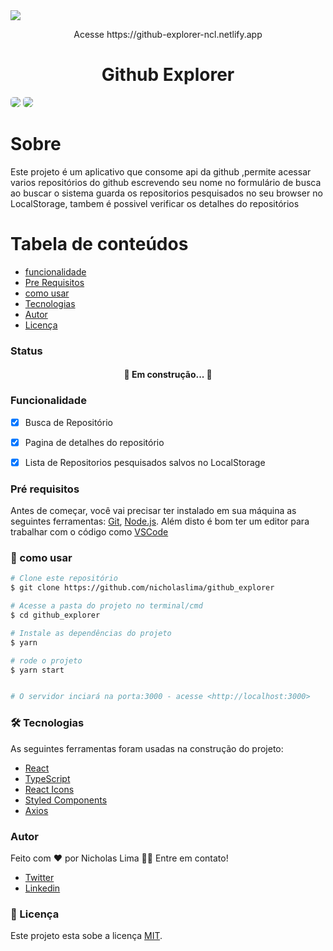 <img src="https://img.shields.io/static/v1?label=log&message=githubexplorer&color=7159c1&style=for-the-badge&logo=ghost"/>

<p align="center">
    Acesse https://github-explorer-ncl.netlify.app
</p>

<h1 align="center">Github Explorer</h1>

<div style="display: flex,flex-direction: row">
    <img  style="border-radius: 5px"  src="src/assets/imgs/giphy.gif">
    <img  style="border-radius: 5px"  src="src/assets/imgs/giphy2.gif">
 </div>
<h1>Sobre</h1>

Este projeto é um aplicativo que consome api da github ,permite acessar varios repositórios do github escrevendo seu nome no formulário de busca ao buscar o sistema guarda os repositorios pesquisados no seu browser no LocalStorage, tambem é possivel verificar os detalhes do repositórios

Tabela de conteúdos
=================
<!--ts-->
   * [funcionalidade](#funcionalidade)
   * [Pre Requisitos](#Pre-requisitos)
   * [como usar](#--como-usar)
   * [Tecnologias](#-tecnologias)
   * [Autor](#autor)
   * [Licença](#Licenca)
<!--te-->

<h3>Status</h3>
<h4 align="center"> 
 🚀 Em construção...  🚧
</h4>

 ### Funcionalidade

- [x] Busca de Repositório
- [x] Pagina de detalhes do repositório
- [x] Lista de Repositorios pesquisados salvos no LocalStorage


### Pré requisitos

Antes de começar, você vai precisar ter instalado em sua máquina as seguintes ferramentas:
[Git](https://git-scm.com), [Node.js](https://nodejs.org/en/). 
Além disto é bom ter um editor para trabalhar com o código como [VSCode](https://code.visualstudio.com/)

### 🎲 como usar
```bash
# Clone este repositório
$ git clone https://github.com/nicholaslima/github_explorer

# Acesse a pasta do projeto no terminal/cmd
$ cd github_explorer

# Instale as dependências do projeto
$ yarn 

# rode o projeto
$ yarn start


# O servidor inciará na porta:3000 - acesse <http://localhost:3000>

```  

### 🛠 Tecnologias

As seguintes ferramentas foram usadas na construção do projeto:

- [React](https://pt-br.reactjs.org/)
- [TypeScript](https://www.typescriptlang.org/)
- [React Icons](https://react-icons.github.io/react-icons/)
- [Styled Components](https://styled-components.com/)
- [Axios](https://www.npmjs.com/package/axios)


### Autor
 
 Feito com ❤️ por Nicholas Lima 👋🏽 Entre em contato!

- [Twitter](https://twitter.com/nichola58915429)
- [Linkedin](https://www.linkedin.com/in/nicholas-lima-a360311bb/)


### 📝 Licença

Este projeto esta sobe a licença [MIT](./LICENSE).
